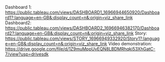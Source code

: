 Dashboard 1: https://public.tableau.com/views/DASHBOARD1_16966944650920/Dashboard1?:language=en-GB&:display_count=n&:origin=viz_share_link         
Dashboard2: https://public.tableau.com/views/DASHBOARD2_16966946382170/Dashboard2?:language=en-GB&:display_count=n&:origin=viz_share_link
Story: https://public.tableau.com/views/STORY_16966949332920/Story1?:language=en-GB&:display_count=n&:origin=viz_share_link
Video demonstration: https://drive.google.com/file/d/1Z9muMppUvEQN8LBDMRhqki53XhGatC-7/view?usp=drivesdk
